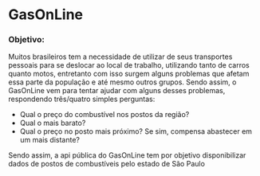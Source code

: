 # GasOnLine

### Objetivo:
Muitos brasileiros tem a necessidade de utilizar de seus transportes pessoais para se deslocar ao local de trabalho, utilizando tanto de carros quanto motos, entretanto com isso surgem alguns problemas que afetam essa parte da população e até mesmo outros grupos. Sendo assim, o GasOnLine vem para tentar ajudar com alguns desses problemas, respondendo três/quatro simples perguntas:

- Qual o preço do combustível nos postos da região? 
- Qual o mais barato?
- Qual o preço no posto mais próximo? Se sim, compensa abastecer em um mais distante?

Sendo assim, a api pública do GasOnLine tem por objetivo disponibilizar dados de postos de combustíveis pelo estado de São Paulo
